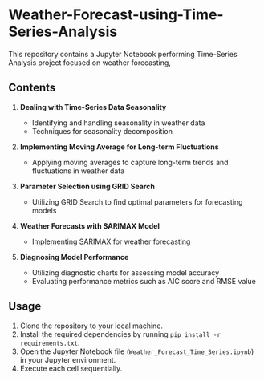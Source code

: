 # Weather-Forecast-using-Time-Series-Analysis
This repository contains a Jupyter Notebook performing Time-Series Analysis project focused on weather forecasting,

## Contents

1. **Dealing with Time-Series Data Seasonality**
   - Identifying and handling seasonality in weather data
   - Techniques for seasonality decomposition

2. **Implementing Moving Average for Long-term Fluctuations**
   - Applying moving averages to capture long-term trends and fluctuations in weather data

3. **Parameter Selection using GRID Search**
   - Utilizing GRID Search to find optimal parameters for forecasting models

4. **Weather Forecasts with SARIMAX Model**
   - Implementing SARIMAX for weather forecasting

5. **Diagnosing Model Performance**
   - Utilizing diagnostic charts for assessing model accuracy
   - Evaluating performance metrics such as AIC score and RMSE value

## Usage
1. Clone the repository to your local machine.
2. Install the required dependencies by running `pip install -r requirements.txt`.
3. Open the Jupyter Notebook file (`Weather_Forecast_Time_Series.ipynb`) in your Jupyter environment.
4. Execute each cell sequentially.
